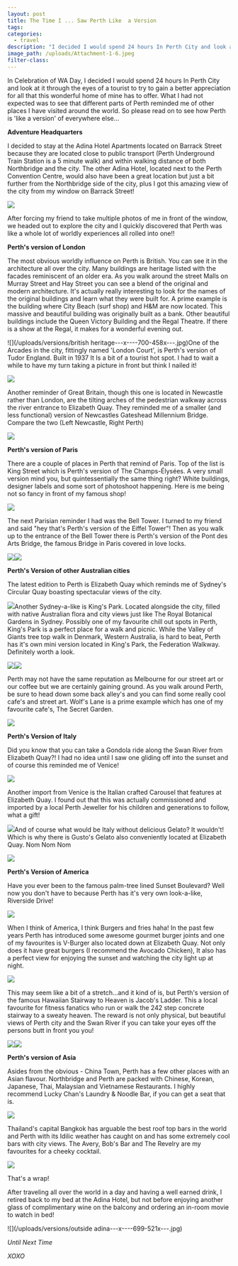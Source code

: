 ```yaml
---
layout: post
title: The Time I ... Saw Perth Like  a Version
tags:
categories:
  - travel
description: "I decided I would spend 24 hours In Perth City and look at it through the eyes of a tourist. What I had not expected was to see that different parts of Perth reminded me of other places I have visited around\_the world. So please read on to see how Perth is 'like a version' of\_everywhere else..."
image_path: /uploads/Attachment-1-6.jpeg
filter-class:
---
```



In Celebration of WA Day, I decided I would spend 24 hours In Perth City and look at it through the eyes of a tourist to try to gain a better appreciation for all that this wonderful home of mine has to offer. What I had not expected was to see that different parts of Perth reminded me of other places I have visited around the world. So please read on to see how Perth is 'like a version' of everywhere else…

**Adventure Headquarters**

I decided to stay at the Adina Hotel Apartments located on Barrack Street because they are located close to public transport (Perth Underground Train Station is a 5 minute walk) and within walking distance of both Northbridge and the city. The other Adina Hotel, located next to the Perth Convention Centre, would also have been a great location but just a bit further from the Northbridge side of the city, plus I got this amazing view of the city from my window on Barrack Street!

![](/uploads/versions/adinaroom---x----700-497x---.jpg)

After forcing my friend to take multiple photos of me in front of the window, we headed out to explore the city and I quickly discovered that Perth was like a whole lot of worldly experiences all rolled into one!!

**Perth's version of London**

The most obvious worldly influence on Perth is British. You can see it in the architecture all over the city. Many buildings are heritage listed with the facades reminiscent of an older era. As you walk around the street Malls on Murray Street and Hay Street you can see a blend of the original and modern architecture. It's actually really interesting to look for the names of the original buildings and learn what they were built for. A prime example is the building where City Beach (surf shop) and H&M are now located. This massive and beautiful building was originally built as a bank. Other beautiful buildings include the Queen Victory Building and the Regal Theatre. If there is a show at the Regal, it makes for a wonderful evening out.

![](/uploads/versions/british heritage---x----700-458x---.jpg)One of the Arcades in the city, fittingly named 'London Court', is Perth's version of Tudor England. Built in 1937 It Is a bit of a tourist hot spot. I had to wait a while to have my turn taking a picture in front but think I nailed it!

![](/uploads/versions/londoncourt---x----691-525x---.jpg)

Another reminder of Great Britain, though this one is located in Newcastle rather than London, are the tilting arches of the pedestrian walkway across the river entrance to Elizabeth Quay. They reminded me of a smaller (and less functional) version of Newcastles Gateshead Millennium Bridge. Compare the two (Left Newcastle, Right Perth)

![](/uploads/versions/bridge---x----699-348x---.jpg)

**Perth's version of Paris**

There are a couple of places in Perth that remind of Paris. Top of the list is King Street which is Perth's version of The Champs-Élysées. A very small version mind you, but quintessentially the same thing right? White buildings, designer labels and some sort of photoshoot happening. Here is me being not so fancy in front of my famous shop!

![](/uploads/versions/champselyse---x----700-516x---.jpg)

The next Parisian reminder I had was the Bell Tower. I turned to my friend and said "hey that's Perth's version of the Eiffel Tower"! Then as you walk up to the entrance of the Bell Tower there is Perth's version of the Pont des Arts Bridge, the famous Bridge in Paris covered in love locks.

![](/uploads/versions/eiffel---x----516-693x---.jpg)![](/uploads/versions/locks---x----524-661x---.jpg)

**Perth's Version of other Australian cities**

The latest edition to Perth is Elizabeth Quay which reminds me of Sydney's Circular Quay boasting spectacular views of the city.

![](/uploads/versions/circularquay---x----702-501x---.jpg)Another Sydney-a-like is King's Park. Located alongside the city, filled with native Australian flora and city views just like The Royal Botanical Gardens in Sydney. Possibly one of my favourite chill out spots in Perth, King's Park is a perfect place for a walk and picnic. While the Valley of Giants tree top walk in Denmark, Western Australia, is hard to beat, Perth has it's own mini version located in King's Park, the Federation Walkway. Definitely worth a look.

![](/uploads/versions/kingspark---x----697-349x---.jpg)![](/uploads/versions/treetopwalk---x----701-497x---.jpg)

Perth may not have the same reputation as Melbourne for our street art or our coffee but we are certainly gaining ground. As you walk around Perth, be sure to head down some back alley's and you can find some really cool cafe's and street art. Wolf's Lane is a prime example which has one of my favourite cafe's, The Secret Garden.

![](/uploads/versions/secretgarden---x----702-497x---.jpg)

**Perth's Version of Italy**

Did you know that you can take a Gondola ride along the Swan River from Elizabeth Quay?! I had no idea until I saw one gliding off into the sunset and of course this reminded me of Venice!

![](/uploads/versions/venice---x----701-505x---.jpg)

Another import from Venice is the Italian crafted Carousel that features at Elizabeth Quay. I found out that this was actually commissioned and imported by a local Perth Jeweller for his children and generations to follow, what a gift!

![](/uploads/versions/merrygoround---x----699-498x---.jpg)And of course what would be Italy without delicious Gelato? It wouldn't! Which is why there is Gusto's Gelato also conveniently located at Elizabeth Quay. Nom Nom Nom

![](/uploads/versions/gelato---x----697-542x---.jpg)

**Perth's Version of America**

Have you ever been to the famous palm-tree lined Sunset Boulevard? Well now you don't have to because Perth has it's very own look-a-like, Riverside Drive!

![](/uploads/versions/hollywood---x----696-346x---.jpg)

When I think of America, I think Burgers and fries haha! In the past few years Perth has introduced some awesome gourmet burger joints and one of my favourites is V-Burger also located down at Elizabeth Quay. Not only does it have great burgers (I recommend the Avocado Chicken), It also has a perfect view for enjoying the sunset and watching the city light up at night.

![](/uploads/versions/burger---x----697-517x---.jpg)

This may seem like a bit of a stretch…and it kind of is, but Perth's version of the famous Hawaiian Stairway to Heaven is Jacob's Ladder. This a local favourite for fitness fanatics who run or walk the 242 step concrete stairway to a sweaty heaven. The reward is not only physical, but beautiful views of Perth city and the Swan River if you can take your eyes off the persons butt in front you you!

![](/uploads/versions/jacobs---x----700-533x---.jpg)![](/uploads/versions/jacobs2---x----701-493x---.jpg)

**Perth's version of Asia**

Asides from the obvious - China Town, Perth has a few other places with an Asian flavour. Northbridge and Perth are packed with Chinese, Korean, Japanese, Thai, Malaysian and Vietnamese Restaurants. I highly recommend Lucky Chan's Laundry & Noodle Bar, if you can get a seat that is.

![](/uploads/versions/luckychans---x----577-461x---.jpg)

Thailand's capital Bangkok has arguable the best roof top bars in the world and Perth with its Idilic weather has caught on and has some extremely cool bars with city views. The Avery, Bob's Bar and The Revelry are my favourites for a cheeky cocktail.

![](/uploads/versions/bangkok---x----703-513x---.jpg)

That's a wrap!

After traveling all over the world in a day and having a well earned drink, I retired back to my bed at the Adina Hotel, but not before enjoying another glass of complimentary wine on the balcony and ordering an in-room movie to watch in bed!

![](/uploads/versions/outside adina---x----699-521x---.jpg)

*Until Next Time*

*XOXO*